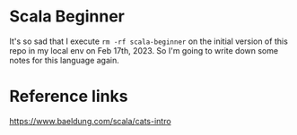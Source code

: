 # Scala Beginner

It's so sad that I execute `rm -rf scala-beginner` on the initial version of this repo in my local env on Feb 17th, 2023.
So I'm going to write down some notes for this language again.

# Reference links
https://www.baeldung.com/scala/cats-intro

